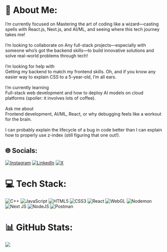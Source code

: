 # 💫 About Me:
 I’m currently focused on
Mastering the art of coding like a wizard—casting spells with React.js, Next.js, and AI/ML, and seeing where this tech journey takes me!<br><br> I’m looking to collaborate on
Any full-stack projects—especially with someone who’s got the backend skills—to build innovative solutions and solve real-world problems through tech!<br><br> I’m looking for help with<br>Getting my backend to match my frontend skills. Oh, and if you know any easier way to explain CSS to a 5-year-old, I’m all ears.<br><br> I’m currently learning<br>Full-stack web development and how to deploy AI models on cloud platforms (spoiler: it involves lots of coffee).<br><br> Ask me about<br>Frontend development, AI/ML, React, or why debugging feels like a workout for the brain.<br><br>I can probably explain the lifecycle of a bug in code better than I can explain how to properly use z-index (still figuring that one out!).

## 🌐 Socials:
[![Instagram](https://img.shields.io/badge/Instagram-%23E4405F.svg?logo=Instagram&logoColor=white)](https://instagram.com/vipinpathak0) [![LinkedIn](https://img.shields.io/badge/LinkedIn-%230077B5.svg?logo=linkedin&logoColor=white)](https://linkedin.com/in/vipinpathak) [![X](https://img.shields.io/badge/X-black.svg?logo=X&logoColor=white)](https://x.com/vpnpathak0) 

# 💻 Tech Stack:
![C++](https://img.shields.io/badge/c++-%2300599C.svg?style=for-the-badge&logo=c%2B%2B&logoColor=white) ![JavaScript](https://img.shields.io/badge/javascript-%23323330.svg?style=for-the-badge&logo=javascript&logoColor=%23F7DF1E) ![HTML5](https://img.shields.io/badge/html5-%23E34F26.svg?style=for-the-badge&logo=html5&logoColor=white) ![CSS3](https://img.shields.io/badge/css3-%231572B6.svg?style=for-the-badge&logo=css3&logoColor=white) ![React](https://img.shields.io/badge/react-%2320232a.svg?style=for-the-badge&logo=react&logoColor=%2361DAFB) ![WebGL](https://img.shields.io/badge/WebGL-990000?logo=webgl&logoColor=white&style=for-the-badge) ![Nodemon](https://img.shields.io/badge/NODEMON-%23323330.svg?style=for-the-badge&logo=nodemon&logoColor=%BBDEAD) ![Next JS](https://img.shields.io/badge/Next-black?style=for-the-badge&logo=next.js&logoColor=white) ![NodeJS](https://img.shields.io/badge/node.js-6DA55F?style=for-the-badge&logo=node.js&logoColor=white) ![Postman](https://img.shields.io/badge/Postman-FF6C37?style=for-the-badge&logo=postman&logoColor=white)
# 📊 GitHub Stats:

![](https://github-readme-stats.vercel.app/api/top-langs/?username=vipin018&theme=transparent&hide_border=true&include_all_commits=true&count_private=false&layout=compact)

<!-- Proudly created with GPRM ( https://gprm.itsvg.in ) -->
